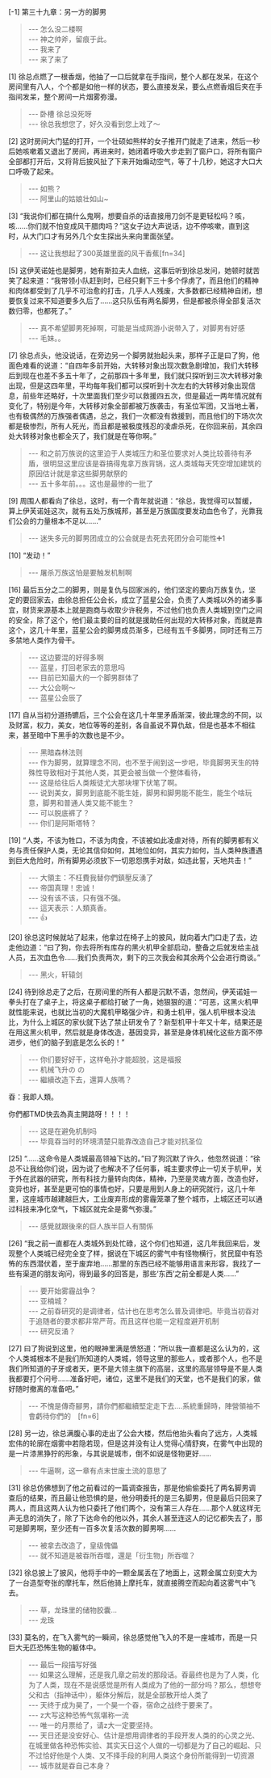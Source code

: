 
[-1] 第三十九章：另一方的脚男
>--- 怎么没二楼啊<br>
>--- 神之帅斧，留痕于此。<br>
>--- 我来了<br>
>--- 来了来了<br>

[1] 徐总点燃了一根香烟，他抽了一口后就拿在手指间，整个人都在发呆，在这个房间里有八人，个个都是如他一样的状态，要么直接发呆，要么点燃香烟后夹在手指间发呆，整个房间一片烟雾弥漫。
>--- 卧槽 徐总没死呀<br>
>--- 徐总我想您了，好久没看到您上戏了～<br>

[2] 这时房间大门猛的打开，一个壮硕如熊样的女子推开门就走了进来，然后一秒后她咳嗽着又退出了房间，再进来时，她闭着呼吸大步走到了窗户口，将所有窗户全部都打开后，又将背后披风扯了下来开始煽动空气，等了十几秒，她这才大口大口呼吸了起来。
>--- 如熊？<br>
>--- 阿里山的姑娘壮如山~<br>

[3] “我说你们都在搞什么鬼啊，想要自杀的话直接用刀剑不是更轻松吗？咳，咳……你们就不怕变成风干腊肉吗？”这女子边大声说话，边不停咳嗽，直到这时，从大门口才有另外几个女生探出头来向里面张望。
>--- 这让我想起了300英雄里面的风干香蕉[fn=34]<br>

[5] 这伊芙诺娃也是脚男，她有斯拉夫人血统，这事后听到徐总发问，她顿时就苦笑了起来道：“我带领小队赶到时，已经只剩下三十多个俘虏了，而且他们的精神和肉体都受到了几乎不可治愈的打击，几乎人人残废，大多数都已经精神自闭，想要恢复过来不知道要多久后了……这只队伍有两名脚男，但是都被杀得全部复活次数归零，也都死了。”
>--- 真不希望脚男死掉啊，可能是当成网游小说带入了，对脚男有好感<br>
>--- 毛妹。。<br>

[7] 徐总点头，他没说话，在旁边另一个脚男就抬起头来，那样子正是曰了狗，他面色难看的说道：“自四年多前开始，大转移对象出现次数急剧增加，我们大转移后到现在也差不多五十年了，之前那四十多年里，我们就只探听到三次大转移对象出现，但是这四年里，平均每年我们都可以探听到十次左右的大转移对象出现信息，前些年还略好，十次里面我们至少可以救援四五次，但是最近一两年情况就有变化了，特别是今年，大转移对象全部都被万族袭击，有圣位军团，又当地土著，也有极偶然的万族强者偶遇，总之，我们一次都没有救援到，而且他们的下场次次都是极惨烈，所有人死光，而且都是被极度残忍的凌虐杀死，在你回来前，其余四处大转移对象也都全灭了，我们就是在等你啊。”
>--- 和之前万族说的这里迫于人类城压力和圣位要求对人类比较善待有矛盾，很明显这里应该是昋搞得鬼拿万族背锅，这人类城每天凭空增加建筑的原因估计就是拿这些脚男献祭的<br>
>--- 五十多年前。。。这也是最惨的一批了<br>

[9] 周围人都看向了徐总，这时，有一个青年就说道：“徐总，我觉得可以暂缓，算上伊芙诺娃这次，就有五处万族城邦，甚至是万族国度要发动血色令了，光靠我们公会的力量根本不足以……”
>--- 迷失多元的脚男团成立的公会就是去死去死团分会可能性➕1<br>

[10] “发动！”
>--- 屠杀万族这怕是要触发机制啊<br>

[16] 最后五分之二的脚男，则是复仇与回家派的，他们坚定的要向万族复仇，坚定的要回家去，由徐总担任公会长，成立了蓝星公会，负责了人类城以外的诸多事宜，财货来源基本上就是跑商与收取少许税务，不过他们也负责人类城到空门之间的安全，除了这个，他们最主要的目的就是援助任何出现的大转移对象，而就是靠这个，这几十年里，蓝星公会的脚男成员渐多，已经有五千多脚男，同时还有三万多禁地人类作为骨干。
>--- 这边要混的好得多啊<br>
>--- 蓝星，打回老家去的意思吗<br>
>--- 目前已知最大的一个脚男群体了<br>
>--- 大公会啊～<br>
>--- 蓝星公会辰了<br>

[17] 自从当初分道扬镳后，三个公会在这几十年里矛盾渐深，彼此理念的不同，以及财富，权力，美女，地位等等的差别，各自虽说不算仇敌，但是也基本不相往来，甚至暗中下黑手的次数也是不少。
>--- 黑暗森林法则<br>
>--- 作为脚男，就算理念不同，也不至于闹到这一步吧，毕竟脚男天生的特殊性导致相对于其他人类，其更会被当做一个整体看待，<br>
>--- 这是给往后人类叛徒尤大那块埋下伏笔了啊。<br>
>--- 说到美女，脚男到底能不能生娃，脚男和脚男能不能生，能生个啥玩意，脚男和普通人类又能不能生？<br>
>--- 可以脱底裤了？<br>
>--- 你们是阿斯塔特？<br>

[19] “人类，不该为牲口，不该为肉食，不该被如此凌虐对待，所有的脚男都有义务与责任保护人类，无论其信仰如何，其地位如何，其实力如何，当人类种族遭遇到巨大危险时，所有脚男必须放下一切恩怨携手对敌，如违此誓，天地共击！”
>--- 大領主：不枉費我替你們鎮壓反湧了<br>
>--- 帝国真理！忠诚！<br>
>--- 没有该不该，只有强不强。<br>
>--- 這天表示：人類真香。<br>
>--- 👍<br>

[20] 徐总这时候就站了起来，他拿过在椅子上的披风，就向着大门口走了去，边走他边道：“曰了狗，你去将所有库存的黑火机甲全部启动，整备之后就发给主战人员，五次血色令……我们负责两次，剩下的三次我会和其余两个公会进行商谈。”
>--- 黑火，轩辕剑<br>

[24] 待到徐总走了之后，在房间里的所有人都是沉默不语，忽然间，伊芙诺娃一拳头打在了桌子上，将这桌子都给打破了一角，她狠狠的道：“可恶，这黑火机甲就性能来说，也就比当初的大魔机甲略强少许，和勇士机甲，强人机甲根本没法比，为什么上城区的家伙就下达了禁止研发令了？新型机甲十年又十年，结果还是在用这黑火机甲，然后就是身体改造，基因变异，甚至是身体机械化这些方面不停进步，他们的脑子到底是怎么长的！”
>--- 你们要好好干，这样龟孙才能超脱，这是福报<br>
>--- 机械飞升の  の<br>
>--- 繼續改造下去，還算人族嗎？

昋：我即人類。

你們都TMD快去為真主開路呀！！！！<br>
>--- 这是在避免机制吗<br>
>--- 毕竟昋当时的环境清楚只能靠改造自己才能对抗圣位<br>

[25] “……这命令是人类城最高领袖下达的。”曰了狗沉默了许久，他忽然说道：“徐总不让我给你们说，因为说了也解决不了任何事，城主要求停止一切关于机甲，关于外在武器的研究，所有科技力量转向肉体，精神，乃至是灵魂方面，改造也好，变异也好，甚至是更可怕的事情也好，只要是用到人身上的研究就行，这几十年里，这座城市越建越巨大，工业废弃形成的雾霾笼罩了整个城市，上城区还可以通过科技来净化空气，下城区就完全是雾气弥漫。”
>--- 感覺就跟後來的巨人族半巨人有關係<br>

[26] “我之前一直都在人类城外到处忙碌，这个你们也知道，这几年我回来后，发现整个人类城已经完全变了样，据说在下城区的雾气中有怪物横行，贫民窟中有恐怖的东西潜伏着，至于废弃地……那里的东西已经不能够用语言来形容，我找了一些有渠道的朋友询问，得到最多的回答是，那些‘东西’之前全都是人类……”
>--- 要开始雾霾战争？<br>
>--- 亚楠城？<br>
>--- 之前昋研究的是调律者，估计也在思考怎么普及调律吧。毕竟当初昋对于追随者的要求都非常严苛。而且这样也能一定程度避开机制<br>
>--- 研究反涌？<br>

[27] 曰了狗说到这里，他的眼神里满是愤怒道：“所以我一直都是这么认为的，这个人类城根本不是我们所知道的人类城，领导这里的那些人，或者那个人，也不是我们所知道的子牙或者天，更不是大领主旗下的高层，这里的高层领导是不是人类我都要打个问号……准备好吧，诸位，这里不是我们的天堂，也不是我们的家，做好随时撤离的准备吧。”
>--- 不愧是傳奇腳男，請你們都繼續堅定走下去‥‥系統重歸時，陣營領袖不會虧待你們的　[fn=6]<br>

[28] 另一边，徐总满腹心事的走出了公会大楼，然后他抬头看向了远方，人类城宏伟的轮廓在烟雾中若隐若现，但是这并没有让人觉得心情舒爽，在雾气中出现的是一片漆黑狰狞的形象，与其说是城市，倒不如说是怪物更好……
>--- 牛逼啊，这一章有点末世废土流的意思了<br>

[31] 徐总仿佛想到了他之前看过的一篇调查报告，那是他偷偷委托了两名脚男调查后的结果，而且最让他恐惧的是，他分明委托的是三名脚男，但是最后只回来了两人，而且这两人认为他只委托了他们两个，没有第三人存在……那个人就这样无声无息的消失了，除了下达命令的他以外，其余人甚至连这人的记忆都失去了，那可是脚男啊，至少还有一百多次复活次数的脚男啊……
>--- 被拿去改造了，皇级傀儡<br>
>--- 就不知道是被昋所吞噬，還是「衍生物」所吞噬？<br>

[32] 徐总披上了披风，他将手中的一颗金属丢在了地面上，这颗金属立刻变大为了一台造型夸张的摩托车，然后他骑上摩托车，就直接腾空而起向着这雾气中飞去。
>--- 草，龙珠里的储物胶囊...<br>
>--- 龙珠<br>

[33] 莫名的，在飞入雾气的一瞬间，徐总感觉他飞入的不是一座城市，而是一只巨大无匹恐怖生物的躯体中。
>--- 最后一段描写好强<br>
>--- 如果这么理解，还是我几章之前发的那段话。昋最终也是为了人类，化为了人类，现在不是说感觉是所有人类成为了他的一部分吗？那么，想想夸父和古（指神话中），躯体分解后，就是全部散开给人类了<br>
>--- 天终于成为昊了，一个昊一个昋，宿命之战终于要来了。<br>
>--- z大写这种恐怖气氛堪称一流<br>
>--- 唯一的月票给了，请z大一定要坚持。<br>
>--- 天日还是没安好心、估计是想用调律者的手段开发人类的的心灵之光、在城里做各种恐怖实验、其实天日这个人做的一切都是为了自己的崛起、只不过恰好他是个人类、又不择手段的利用人类这个身份所能得到一切资源<br>
>--- 城市就是昋自己本身？<br>
